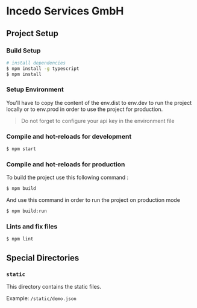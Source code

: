 # Incedo Services GmbH

## Project Setup
### Build Setup

```bash
# install dependencies
$ npm install -g typescript
$ npm install
```

### Setup Environment
You'll have to copy the content of the env.dist to env.dev to run the project locally or to env.prod in order to use the project for production.

> Do not forget to configure your api key in the environment file

### Compile and hot-reloads for development

```bash
$ npm start
```

### Compile and hot-reloads for production
To build the project use this following command :
```bash
$ npm build
```
And use this command in order to run the project on production mode
```bash
$ npm build:run
```

### Lints and fix files
```bash
$ npm lint
```

## Special Directories

### `static`

This directory contains the static files.

Example: `/static/demo.json`